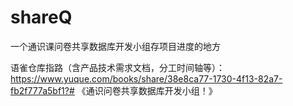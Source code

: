 # shareQ
一个通识课问卷共享数据库开发小组存项目进度的地方


语雀仓库指路（含产品技术需求文档，分工时间轴等）：
https://www.yuque.com/books/share/38e8ca77-1730-4f13-82a7-fb2f777a5bf1?# 《通识问卷共享数据库开发小组！》
